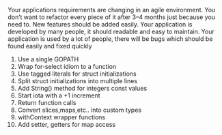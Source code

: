 Your applications requirements are changing in an agile environment. You don’t want to refactor every piece of it after 3–4 months just because you need to. New features should be added easily.
Your application is developed by many people, it should readable and easy to maintain.
Your application is used by a lot of people, there will be bugs which should be found easily and fixed quickly

1. Use a single GOPATH
2. Wrap for-select idiom to a function
3. Use tagged literals for struct initializations
4. Split struct initializations into multiple lines
5. Add String() method for integers const values
6. Start iota with a +1 increment
7. Return function calls
8. Convert slices,maps,etc.. into custom types
9. withContext wrapper functions
10. Add setter, getters for map access
